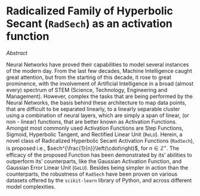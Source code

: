 # Radicalized Family of Hyperbolic Secant (`RadSech`) as an activation function

_Abstract_

Neural Networks have proved their capabilities to model several instances of the modern day. From the last few decades, Machine Intelligence caught great attention, but from the starting of this decade, it rose to great prominence, with the involvement of Artificial Intelligence in a broad (almost every) spectrum of STEM (Science, Technology, Engineering and Management). However, complex the tasks that are being performed by the Neural Networks, the basis behind these architecture to map data points, that are difficult to be separated linearly, to a linearly separable cluster using a combination of neural layers, which are simply a span of linear, (or non - linear) functions, that are better known as Activation Functions. Amongst most commonly used Activation Functions are Step Functions, Sigmoid, Hyperbolic Tangent, and Rectified Linear Unit (`ReLU`). Herein, a novel class of Radicalized Hyperbolic Secant Activation Functions (`RadSech`), is proposed i.e., $sech^{\frac{1}{n}}\left(\cdot\right)$, for $n\in\mathbb{Z}^+$. The efficacy of the proposed Function has been demonstrated by its’ abilities to outperform its’ counterparts, like the Gaussian Activation Function, and Gaussian Error Linear Unit (`GeLU`). Besides being simpler in action than the counterparts, the robustness of `RadSech` have been proven on various datasets offered by the `scikit-learn` library of Python, and across different model complexities.
